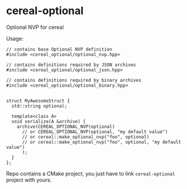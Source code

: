 # cereal-optional
Optional NVP for cereal

Usage:
```
// contains base Optional NVP definition
#include <cereal_optional/optional_nvp.hpp>

// contains definitions required by JSON archives
#include <cereal_optional/optional_json.hpp>

// contains definitions required by binary archives
#include <cereal_optional/optional_binary.hpp>


struct MyAwesomeStruct {
  std::string optional;
  
  template<class A>
  void serialize(A &archive) {
    archive(CEREAL_OPTIONAL_NVP(optional)
      // or CEREAL_OPTIONAL_NVP(optional, "my default value")
      // or cereal::make_optional_nvp("foo", optional)
      // or cereal::make_optional_nvp("foo", optional, "my default value")
      );
  }
};
```

Repo contains a CMake project, you just have to link `cereal-optional` project with yours.
